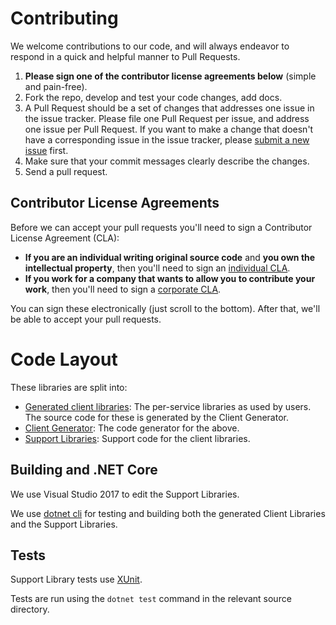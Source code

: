 # Contributing

We welcome contributions to our code, and will always endeavor to respond in a quick and helpful manner to Pull Requests.

1. **Please sign one of the contributor license agreements below** (simple and pain-free).
1. Fork the repo, develop and test your code changes, add docs.
1. A Pull Request should be a set of changes that addresses one issue in the issue tracker. Please file one Pull Request per issue, and address one issue per Pull Request. If you want to make a change that doesn't have a corresponding issue in the issue tracker, please [submit a new issue][issues] first.
1. Make sure that your commit messages clearly describe the changes.
1. Send a pull request.

[issues]: https://github.com/googleapis/google-api-dotnet-client/issues

## Contributor License Agreements

Before we can accept your pull requests you'll need to sign a Contributor
License Agreement (CLA):

- **If you are an individual writing original source code** and **you own the intellectual property**,
then you'll need to sign an [individual CLA][individual-cla].
- **If you work for a company that wants to allow you to contribute your work**,
then you'll need to sign a [corporate CLA][corporate-cla].

You can sign these electronically (just scroll to the bottom). After that,
we'll be able to accept your pull requests.

[individual-cla]: https://developers.google.com/open-source/cla/individual
[corporate-cla]: https://developers.google.com/open-source/cla/corporate

# Code Layout

These libraries are split into:

- [Generated client libraries][client-libs]: The per-service libraries as used by users. The source code for these is generated by the Client Generator.
- [Client Generator][client-gen]: The code generator for the above.
- [Support Libraries][support-libs]: Support code for the client libraries.

[support-libs]: https://github.com/googleapis/google-api-dotnet-client/tree/master/Src/Support
[client-libs]: https://github.com/googleapis/google-api-dotnet-client/tree/master/Src/Generated
[client-gen]: https://github.com/googleapis/google-api-dotnet-client/tree/master/ClientGenerator

## Building and .NET Core

We use Visual Studio 2017 to edit the Support Libraries.

We use [dotnet cli][dotnetcli] for testing and building both the generated Client Libraries and the Support Libraries.

[dotnetcli]: https://github.com/dotnet/cli

## Tests

Support Library tests use [XUnit][xunit].

Tests are run using the `dotnet test` command in the relevant source directory.

[xunit]: https://xunit.github.io/
